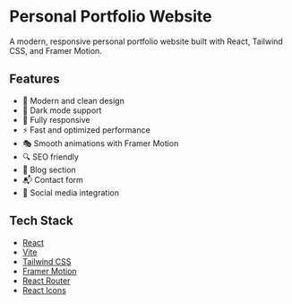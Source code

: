 # Personal Portfolio Website

A modern, responsive personal portfolio website built with React, Tailwind CSS, and Framer Motion.

## Features

- 🎨 Modern and clean design
- 🌙 Dark mode support
- 📱 Fully responsive
- ⚡ Fast and optimized performance
- 🎭 Smooth animations with Framer Motion
- 🔍 SEO friendly
- 📝 Blog section
- 📬 Contact form
- 🔗 Social media integration

## Tech Stack

- [React](https://reactjs.org/)
- [Vite](https://vitejs.dev/)
- [Tailwind CSS](https://tailwindcss.com/)
- [Framer Motion](https://www.framer.com/motion/)
- [React Router](https://reactrouter.com/)
- [React Icons](https://react-icons.github.io/react-icons/)

